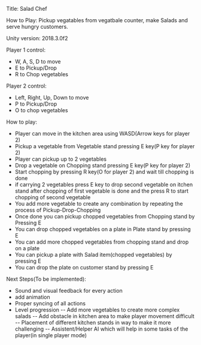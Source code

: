Title: Salad Chef

How to Play:
Pickup vegatables from vegatbale counter, make Salads and serve hungry customers.

Unity version: 2018.3.0f2

Player 1 control:
- W, A, S, D to move
- E to Pickup/Drop
- R to Chop vegetables


Player 2 control:
- Left, Right, Up, Down to move
- P to Pickup/Drop
- O to chop vegetables

How to play:
- Player can move in the kitchen area using WASD(Arrow keys for player 2)
- Pickup a vegetable from Vegetable stand pressing E key(P key for player 2)
- Player can pickup up to 2 vegetables
- Drop a vegetable on Chopping stand pressing E key(P key for player 2)
- Start chopping by pressing R key(O for player 2) and wait till chopping is done
- if carrying 2 vegetables press E key to drop second vegetable on itchen stand after chopping of first vegetable is done
	 and the press R to start chopping of second vegetable
- You add more vegetable to create any combination by repeating the process of Pickup-Drop-Chopping
- Once done you can pickup chopped vegetables from Chopping stand by Pressing E
- You can drop chopped vegetables on a plate in Plate stand by pressing E
- You can add more chopped vegetables from chopping stand and drop on a plate
- You can pickup a plate with Salad item(chopped vegetables) by pressing E
- You can drop the plate on customer stand by pressing E


Next Steps(To be implemented):
- Sound and visual feedback for every action
- add animation
- Proper syncing of all actions
- Level progression
	-- Add more vegetables to create more complex salads
	-- Add obstacle in kitchen area to make player movement difficult
	-- Placement of different kitchen stands in way to make it more challenging
	-- Assistent/Helper AI which will help in some tasks of the player(in single player mode)
